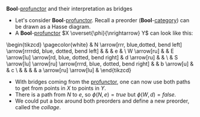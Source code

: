 
**Bool**-[profunctor](/docs/math/defs/vprof.qmd) and their interpretation as bridges

- Let's consider **Bool**-[profunctor](/docs/math/defs/vprof.qmd). Recall a preorder (**Bool**-[category](/docs/math/defs/vcat.qmd)) can be drawn as a Hasse diagram.
- A **Bool**-[profunctor](/docs/math/defs/vprof.qmd) $X \overset{\phi}{\nrightarrow} Y$ can look like this:

\begin{tikzcd} \pagecolor{white}
  & N \arrow[rrr, blue,dotted, bend left] \arrow[rrrrdd, blue, dotted, bend left] &                                             &              & e                       &   \\
  W \arrow[ru] &                                                                    & E \arrow[lu] \arrow[rd, blue, dotted, bend right] & d \arrow[ru] &                         &   \\
  & S \arrow[lu] \arrow[ru] \arrow[rrrd, blue, dotted, bend right]           &                                             & b \arrow[u]  &                         & c \\
  &                                                                    &                                             &              & a \arrow[ru] \arrow[lu] &
\end{tikzcd}


- With bridges coming from the [profunctor](/docs/math/defs/vprof.qmd), one can now use both paths to get from points in $X$ to points in $Y$.
- There is a path from $N$ to $e$, so $\phi(N,e)=true$ but $\phi(W,d)=false$.
- We could put a box around both preorders and define a new preorder, called the *collage*.